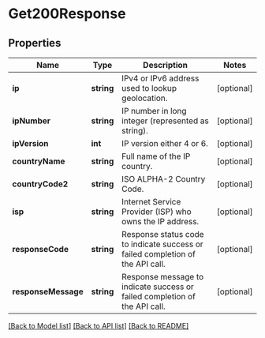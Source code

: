# Get200Response

## Properties
Name | Type | Description | Notes
------------ | ------------- | ------------- | -------------
**ip** | **string** | IPv4 or IPv6 address used to lookup geolocation. | [optional] 
**ipNumber** | **string** | IP number in long integer (represented as string). | [optional] 
**ipVersion** | **int** | IP version either 4 or 6. | [optional] 
**countryName** | **string** | Full name of the IP country. | [optional] 
**countryCode2** | **string** | ISO ALPHA-2 Country Code. | [optional] 
**isp** | **string** | Internet Service Provider (ISP) who owns the IP address. | [optional] 
**responseCode** | **string** | Response status code to indicate success or failed completion of the API call. | [optional] 
**responseMessage** | **string** | Response message to indicate success or failed completion of the API call. | [optional] 

[[Back to Model list]](../README.md#documentation-for-models) [[Back to API list]](../README.md#documentation-for-api-endpoints) [[Back to README]](../README.md)


